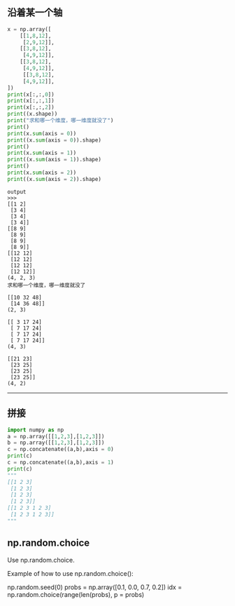 ## 沿着某一个轴
```python
x = np.array([
    [[1,8,12],
     [2,9,12]],
    [[3,8,12],
     [4,9,12]],
    [[3,8,12],
     [4,9,12]],
     [[3,8,12],
     [4,9,12]],
])
print(x[:,:,0])
print(x[:,:,1])
print(x[:,:,2])
print((x.shape))
print("求和哪一个维度，哪一维度就没了")
print()
print(x.sum(axis = 0))
print((x.sum(axis = 0)).shape)
print()
print(x.sum(axis = 1))
print((x.sum(axis = 1)).shape)
print()
print(x.sum(axis = 2))
print((x.sum(axis = 2)).shape) 
```
```
output
>>>
[[1 2]
 [3 4]
 [3 4]
 [3 4]]
[[8 9]
 [8 9]
 [8 9]
 [8 9]]
[[12 12]
 [12 12]
 [12 12]
 [12 12]]
(4, 2, 3)
求和哪一个维度，哪一维度就没了

[[10 32 48]
 [14 36 48]]
(2, 3)

[[ 3 17 24]
 [ 7 17 24]
 [ 7 17 24]
 [ 7 17 24]]
(4, 3)

[[21 23]
 [23 25]
 [23 25]
 [23 25]]
(4, 2)
```
----------
## 拼接
```python
import numpy as np
a = np.array([[1,2,3],[1,2,3]])
b = np.array([[1,2,3],[1,2,3]])
c = np.concatenate((a,b),axis = 0)
print(c)
c = np.concatenate((a,b),axis = 1)
print(c)
"""
[[1 2 3]
 [1 2 3]
 [1 2 3]
 [1 2 3]]
[[1 2 3 1 2 3]
 [1 2 3 1 2 3]]
"""
```
## np.random.choice

Use np.random.choice.

Example of how to use np.random.choice():

np.random.seed(0)
probs = np.array([0.1, 0.0, 0.7, 0.2])
idx = np.random.choice(range(len(probs), p = probs)

